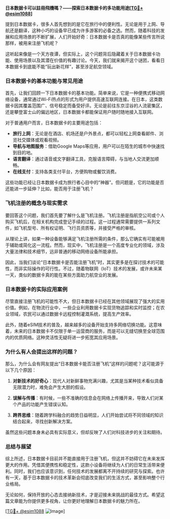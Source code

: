 **日本数据卡可以註冊飛機嗎？——探索日本数据卡的多功能用途[[TG💪+ @esim1088](https://t.me/s/esim1088)]**

提到日本数据卡，很多人首先想到的是它在旅行中的便利性。无论是用于上网、导航还是翻译，这种小巧的设备早已成为许多游客的必备之选。然而，随着科技的发展和应用场景的不断扩展，人们开始好奇：日本数据卡是否真的能像某些传言所说那样，被用来注册飞机呢？

这听起来像是一个天方夜谭，但实际上，这个问题背后隐藏着关于日本数据卡功能、使用场景以及其潜在价值的有趣讨论。今天，我们就来揭开这个谜团，看看日本数据卡到底能不能“玩出新花样”，甚至涉足航空领域。

### 日本数据卡的基本功能与常见用途

首先，让我们回顾一下日本数据卡的基本功能。简单来说，它是一种便携式移动网络设备，通常通过Wi-Fi热点的形式为用户提供高速互联网连接。在日本，这类数据卡因其覆盖范围广、信号稳定而备受好评。无论是前往东京涩谷的人流密集区，还是攀登富士山的偏远地区，日本数据卡都能保证用户随时随地接入互联网。

对于普通用户而言，日本数据卡的主要用途包括：

- **旅行上网**：无论是在酒店、机场还是户外景点，都可以轻松上网查看邮件、浏览社交媒体或观看视频。
- **导航与地图服务**：借助Google Maps等应用，用户可以在陌生的城市中快速找到目的地。
- **语言翻译**：通过语音或文字翻译工具，克服语言障碍，与当地人交流更加顺畅。
- **在线支付**：支持各类支付平台，方便购物或餐饮消费。

这些功能已经让日本数据卡成为旅行者心目中的“神器”。但问题是，它的功能是否还能进一步延伸？比如，能否用于注册飞机？

### 飞机注册的概念与现实需求

要回答这个问题，我们首先要了解什么是飞机注册。飞机注册是指航空公司或个人购买飞机后，在相关机构完成登记手续的过程。这一过程通常需要提供一系列文件，如飞机型号、所有权证明、飞行员资质等，并接受严格的审核。

从理论上讲，如果一种设备能够满足飞机注册所需的条件，那么它确实有可能被用于辅助或简化这一流程。然而，现实中，飞机注册是一个高度专业化的领域，涉及大量法律和技术细节，远非普通的移动网络设备所能承担。

因此，当我们谈论“日本数据卡是否能注册飞机”时，其实更多是在探讨技术的可能性，而非实际操作的可行性。不过，随着物联网（IoT）技术的发展，或许未来某一天，类似的数据卡真的能在某些方面助力航空业的发展。

### 日本数据卡的实际应用案例

尽管直接注册飞机的可能性不大，但日本数据卡已经在其他领域展现了强大的实用价值。例如，在物流行业中，一些企业利用数据卡实现货物追踪和实时监控；在农业领域，农民可以通过数据卡远程控制灌溉系统，提高生产效率。

此外，随着eSIM技术的普及，越来越多的设备开始支持多网络切换功能。这意味着，未来的日本数据卡不仅限于单一运营商的服务，而是可以无缝切换至全球范围内的优质网络。这种灵活性无疑将进一步拓宽其应用场景。

### 为什么有人会提出这样的问题？

那么，为什么会有网友提出“日本数据卡能否注册飞机”这样的问题呢？这可能源于以下几个原因：

1. **对新技术的好奇心**：现代人对新鲜事物充满兴趣，尤其是当某种技术看似具备无限潜力时，难免会产生大胆的假设。
   
2. **误解与传播**：有时候，一些不准确的信息会在网络上传播开来，导致人们对某个产品的功能产生错误认知。

3. **跨界思维**：随着跨学科融合的趋势日益明显，人们开始尝试将不同领域的知识结合起来，寻找创新解决方案。

虽然这些问题本身未必具有实际意义，但却反映了人们对科技进步的关注和期待。

### 总结与展望

综上所述，日本数据卡目前并不能直接用于注册飞机，但这并不妨碍它在未来发挥更大的作用。凭借其便携性和稳定性，这款小设备将继续为人们的日常生活带来便利。同时，我们也应该意识到，任何技术的发展都离不开持续的研究与探索。也许有一天，基于日本数据卡的技术革新会彻底改变我们的生活方式，甚至影响整个行业格局。

无论如何，保持开放的心态去接纳新技术，才是迎接未来挑战的最佳方式。希望这篇文章能为你提供更多视角，让你更好地理解日本数据卡的魅力所在。

[[TG💪+ @esim1088](https://t.me/s/esim1088) ![Image](https://i.postimg.cc/4NQfJmqS/Snipaste-2025-05-13-00-14-12.png)]